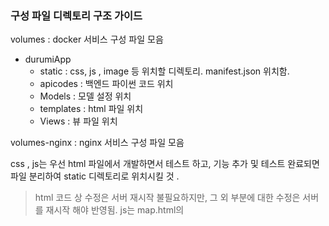 ### 구성 파일 디렉토리 구조 가이드 

volumes : docker 서비스 구성 파일 모음
- durumiApp
	- static : css, js , image 등 위치할 디렉토리. manifest.json 위치함. 
	- apicodes : 백엔드 파이썬 코드 위치
	- Models : 모델 설정 위치
	- templates : html 파일 위치 
	- Views : 뷰 파일 위치 

volumes-nginx : nginx 서비스 구성 파일 모음

css , js는 우선 html 파일에서 개발하면서 테스트 하고, 기능 추가 및 테스트 완료되면 파일 분리하여 static 디렉토리로 위치시킬 것 . 
> html 코드 상 수정은 서버 재시작 불필요하지만, 그 외 부분에 대한 수정은 서버를 재시작 해야 반영됨. 
> js는 map.html의 <script> 태그 내에서 테스트 하다가, 테스트 완료된 부분 그대로 복사해서 스태틱 디렉토리로 옮기면 됨. 
> css는 <style> 태그 내에서 테스트 하다가 js와 동일하게 적용하면 됨. 

파이썬 코드는 apicodes 에 모듈화하여 넣어서 사용. 
> view의 경우는 class 형 view는 views.py에 직접 추가하고, 함수형 view는 apicodes에 추가하여 모듈 형태로 imports 시킬 것. 



--------
### 서비스 구성요소

- #### main view 
	- URL : /Map  , View : apicodes/MapView.MapView
	- tripnote
	- 상세 view 
		- picture 
		- place 
	- menu
	- decision 
	- searchKeyword -> apicodes/Keyword.py 

---------
### 웹 페이지 제작 가이드

1. 반응형 웹 기반이므로 절대로 사이즈나 해상도 하드코딩 금지 
	> meta 태그에서 viewport 기반으로 고정/절대값 사용 말것. 퍼센트나 스케일 단위사용
	> 다만, 몇몇 크기의 경우 하드코딩 필요한 경우 있음 염두해둘것. 
2. 웹 페이지 로드시 한번에 모든 페이지를 미리 로드 해놓고, 사용자 선택에 따라 제일 앞에 보일 뷰만 교체하는 식으로 진행해야함.
	> 웹 로딩시 A, B, C 한번에 미리 로드해놓고, z-index 조절하는 식으로 제일 앞에 보일 페이지 교체. 
3. 각 메뉴가 독립적인 페이지를 가지게 제작. 
4. static 파일에서는 {% url } 로 파일 가져오는것 불가능하므로, 하드코딩으로 경로 넣을것. (url에 등록된 대로)

